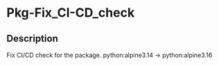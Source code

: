 # Pkg-Fix_CI-CD_check

## Description

Fix CI/CD check for the package.
python:alpine3.14 -> python:alpine3.16

